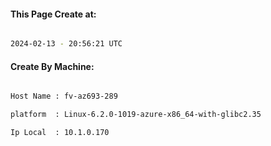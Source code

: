 
   
#### This Page Create at:

```bash

2024-02-13 - 20:56:21 UTC

```

#### Create By Machine:

```bash

Host Name : fv-az693-289

platform  : Linux-6.2.0-1019-azure-x86_64-with-glibc2.35

Ip Local  : 10.1.0.170

```

